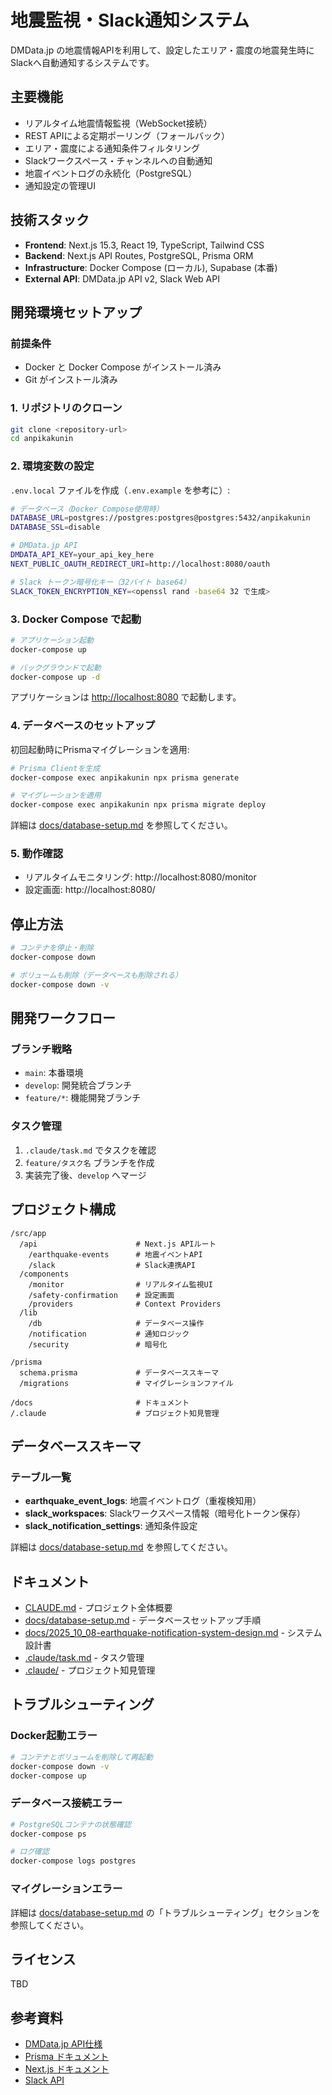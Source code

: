 # 地震監視・Slack通知システム

DMData.jp の地震情報APIを利用して、設定したエリア・震度の地震発生時にSlackへ自動通知するシステムです。

## 主要機能

- リアルタイム地震情報監視（WebSocket接続）
- REST APIによる定期ポーリング（フォールバック）
- エリア・震度による通知条件フィルタリング
- Slackワークスペース・チャンネルへの自動通知
- 地震イベントログの永続化（PostgreSQL）
- 通知設定の管理UI

## 技術スタック

- **Frontend**: Next.js 15.3, React 19, TypeScript, Tailwind CSS
- **Backend**: Next.js API Routes, PostgreSQL, Prisma ORM
- **Infrastructure**: Docker Compose (ローカル), Supabase (本番)
- **External API**: DMData.jp API v2, Slack Web API

## 開発環境セットアップ

### 前提条件

- Docker と Docker Compose がインストール済み
- Git がインストール済み

### 1. リポジトリのクローン

```bash
git clone <repository-url>
cd anpikakunin
```

### 2. 環境変数の設定

`.env.local` ファイルを作成（`.env.example` を参考に）:

```bash
# データベース（Docker Compose使用時）
DATABASE_URL=postgres://postgres:postgres@postgres:5432/anpikakunin
DATABASE_SSL=disable

# DMData.jp API
DMDATA_API_KEY=your_api_key_here
NEXT_PUBLIC_OAUTH_REDIRECT_URI=http://localhost:8080/oauth

# Slack トークン暗号化キー（32バイト base64）
SLACK_TOKEN_ENCRYPTION_KEY=<openssl rand -base64 32 で生成>
```

### 3. Docker Compose で起動

```bash
# アプリケーション起動
docker-compose up

# バックグラウンドで起動
docker-compose up -d
```

アプリケーションは [http://localhost:8080](http://localhost:8080) で起動します。

### 4. データベースのセットアップ

初回起動時にPrismaマイグレーションを適用:

```bash
# Prisma Clientを生成
docker-compose exec anpikakunin npx prisma generate

# マイグレーションを適用
docker-compose exec anpikakunin npx prisma migrate deploy
```

詳細は [docs/database-setup.md](docs/database-setup.md) を参照してください。

### 5. 動作確認

- リアルタイムモニタリング: http://localhost:8080/monitor
- 設定画面: http://localhost:8080/

## 停止方法

```bash
# コンテナを停止・削除
docker-compose down

# ボリュームも削除（データベースも削除される）
docker-compose down -v
```

## 開発ワークフロー

### ブランチ戦略

- `main`: 本番環境
- `develop`: 開発統合ブランチ
- `feature/*`: 機能開発ブランチ

### タスク管理

1. `.claude/task.md` でタスクを確認
2. `feature/タスク名` ブランチを作成
3. 実装完了後、`develop` へマージ

## プロジェクト構成

```
/src/app
  /api                      # Next.js APIルート
    /earthquake-events      # 地震イベントAPI
    /slack                  # Slack連携API
  /components
    /monitor                # リアルタイム監視UI
    /safety-confirmation    # 設定画面
    /providers              # Context Providers
  /lib
    /db                     # データベース操作
    /notification           # 通知ロジック
    /security               # 暗号化

/prisma
  schema.prisma             # データベーススキーマ
  /migrations               # マイグレーションファイル

/docs                       # ドキュメント
/.claude                    # プロジェクト知見管理
```

## データベーススキーマ

### テーブル一覧

- **earthquake_event_logs**: 地震イベントログ（重複検知用）
- **slack_workspaces**: Slackワークスペース情報（暗号化トークン保存）
- **slack_notification_settings**: 通知条件設定

詳細は [docs/database-setup.md](docs/database-setup.md) を参照してください。

## ドキュメント

- [CLAUDE.md](CLAUDE.md) - プロジェクト全体概要
- [docs/database-setup.md](docs/database-setup.md) - データベースセットアップ手順
- [docs/2025_10_08-earthquake-notification-system-design.md](docs/2025_10_08-earthquake-notification-system-design.md) - システム設計書
- [.claude/task.md](.claude/task.md) - タスク管理
- [.claude/](/.claude/) - プロジェクト知見管理

## トラブルシューティング

### Docker起動エラー

```bash
# コンテナとボリュームを削除して再起動
docker-compose down -v
docker-compose up
```

### データベース接続エラー

```bash
# PostgreSQLコンテナの状態確認
docker-compose ps

# ログ確認
docker-compose logs postgres
```

### マイグレーションエラー

詳細は [docs/database-setup.md](docs/database-setup.md) の「トラブルシューティング」セクションを参照してください。

## ライセンス

TBD

## 参考資料

- [DMData.jp API仕様](https://dmdata.jp/docs/reference/api/v2.html)
- [Prisma ドキュメント](https://www.prisma.io/docs)
- [Next.js ドキュメント](https://nextjs.org/docs)
- [Slack API](https://api.slack.com/)
